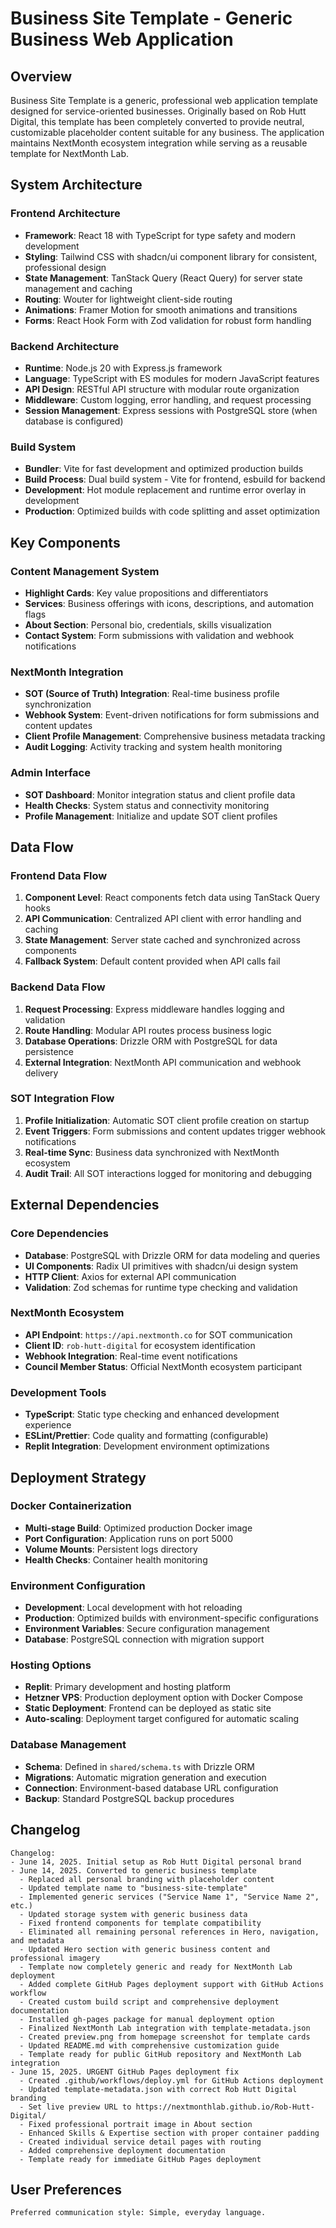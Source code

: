 # Business Site Template - Generic Business Web Application

## Overview

Business Site Template is a generic, professional web application template designed for service-oriented businesses. Originally based on Rob Hutt Digital, this template has been completely converted to provide neutral, customizable placeholder content suitable for any business. The application maintains NextMonth ecosystem integration while serving as a reusable template for NextMonth Lab.

## System Architecture

### Frontend Architecture
- **Framework**: React 18 with TypeScript for type safety and modern development
- **Styling**: Tailwind CSS with shadcn/ui component library for consistent, professional design
- **State Management**: TanStack Query (React Query) for server state management and caching
- **Routing**: Wouter for lightweight client-side routing
- **Animations**: Framer Motion for smooth animations and transitions
- **Forms**: React Hook Form with Zod validation for robust form handling

### Backend Architecture
- **Runtime**: Node.js 20 with Express.js framework
- **Language**: TypeScript with ES modules for modern JavaScript features
- **API Design**: RESTful API structure with modular route organization
- **Middleware**: Custom logging, error handling, and request processing
- **Session Management**: Express sessions with PostgreSQL store (when database is configured)

### Build System
- **Bundler**: Vite for fast development and optimized production builds
- **Build Process**: Dual build system - Vite for frontend, esbuild for backend
- **Development**: Hot module replacement and runtime error overlay in development
- **Production**: Optimized builds with code splitting and asset optimization

## Key Components

### Content Management System
- **Highlight Cards**: Key value propositions and differentiators
- **Services**: Business offerings with icons, descriptions, and automation flags
- **About Section**: Personal bio, credentials, skills visualization
- **Contact System**: Form submissions with validation and webhook notifications

### NextMonth Integration
- **SOT (Source of Truth) Integration**: Real-time business profile synchronization
- **Webhook System**: Event-driven notifications for form submissions and content updates
- **Client Profile Management**: Comprehensive business metadata tracking
- **Audit Logging**: Activity tracking and system health monitoring

### Admin Interface
- **SOT Dashboard**: Monitor integration status and client profile data
- **Health Checks**: System status and connectivity monitoring
- **Profile Management**: Initialize and update SOT client profiles

## Data Flow

### Frontend Data Flow
1. **Component Level**: React components fetch data using TanStack Query hooks
2. **API Communication**: Centralized API client with error handling and caching
3. **State Management**: Server state cached and synchronized across components
4. **Fallback System**: Default content provided when API calls fail

### Backend Data Flow
1. **Request Processing**: Express middleware handles logging and validation
2. **Route Handling**: Modular API routes process business logic
3. **Database Operations**: Drizzle ORM with PostgreSQL for data persistence
4. **External Integration**: NextMonth API communication and webhook delivery

### SOT Integration Flow
1. **Profile Initialization**: Automatic SOT client profile creation on startup
2. **Event Triggers**: Form submissions and content updates trigger webhook notifications
3. **Real-time Sync**: Business data synchronized with NextMonth ecosystem
4. **Audit Trail**: All SOT interactions logged for monitoring and debugging

## External Dependencies

### Core Dependencies
- **Database**: PostgreSQL with Drizzle ORM for data modeling and queries
- **UI Components**: Radix UI primitives with shadcn/ui design system
- **HTTP Client**: Axios for external API communication
- **Validation**: Zod schemas for runtime type checking and validation

### NextMonth Ecosystem
- **API Endpoint**: `https://api.nextmonth.co` for SOT communication
- **Client ID**: `rob-hutt-digital` for ecosystem identification
- **Webhook Integration**: Real-time event notifications
- **Council Member Status**: Official NextMonth ecosystem participant

### Development Tools
- **TypeScript**: Static type checking and enhanced development experience
- **ESLint/Prettier**: Code quality and formatting (configurable)
- **Replit Integration**: Development environment optimizations

## Deployment Strategy

### Docker Containerization
- **Multi-stage Build**: Optimized production Docker image
- **Port Configuration**: Application runs on port 5000
- **Volume Mounts**: Persistent logs directory
- **Health Checks**: Container health monitoring

### Environment Configuration
- **Development**: Local development with hot reloading
- **Production**: Optimized builds with environment-specific configurations
- **Environment Variables**: Secure configuration management
- **Database**: PostgreSQL connection with migration support

### Hosting Options
- **Replit**: Primary development and hosting platform
- **Hetzner VPS**: Production deployment option with Docker Compose
- **Static Deployment**: Frontend can be deployed as static site
- **Auto-scaling**: Deployment target configured for automatic scaling

### Database Management
- **Schema**: Defined in `shared/schema.ts` with Drizzle ORM
- **Migrations**: Automatic migration generation and execution
- **Connection**: Environment-based database URL configuration
- **Backup**: Standard PostgreSQL backup procedures

## Changelog

```
Changelog:
- June 14, 2025. Initial setup as Rob Hutt Digital personal brand
- June 14, 2025. Converted to generic business template
  - Replaced all personal branding with placeholder content
  - Updated template name to "business-site-template"
  - Implemented generic services ("Service Name 1", "Service Name 2", etc.)
  - Updated storage system with generic business data
  - Fixed frontend components for template compatibility
  - Eliminated all remaining personal references in Hero, navigation, and metadata
  - Updated Hero section with generic business content and professional imagery
  - Template now completely generic and ready for NextMonth Lab deployment
  - Added complete GitHub Pages deployment support with GitHub Actions workflow
  - Created custom build script and comprehensive deployment documentation
  - Installed gh-pages package for manual deployment option
  - Finalized NextMonth Lab integration with template-metadata.json
  - Created preview.png from homepage screenshot for template cards
  - Updated README.md with comprehensive customization guide
  - Template ready for public GitHub repository and NextMonth Lab integration
- June 15, 2025. URGENT GitHub Pages deployment fix
  - Created .github/workflows/deploy.yml for GitHub Actions deployment
  - Updated template-metadata.json with correct Rob Hutt Digital branding
  - Set live preview URL to https://nextmonthlab.github.io/Rob-Hutt-Digital/
  - Fixed professional portrait image in About section
  - Enhanced Skills & Expertise section with proper container padding
  - Created individual service detail pages with routing
  - Added comprehensive deployment documentation
  - Template ready for immediate GitHub Pages deployment
```

## User Preferences

```
Preferred communication style: Simple, everyday language.
```